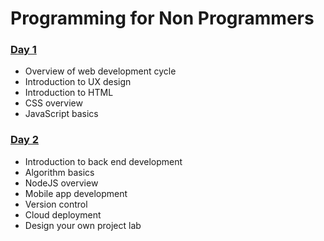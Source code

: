 # Programming for Non Programmers

### [Day 1](day_1/)

- Overview of web development cycle
- Introduction to UX design
- Introduction to HTML
- CSS overview
- JavaScript basics

### [Day 2](day_2/)

- Introduction to back end development
- Algorithm basics
- NodeJS overview
- Mobile app development
- Version control
- Cloud deployment
- Design your own project lab